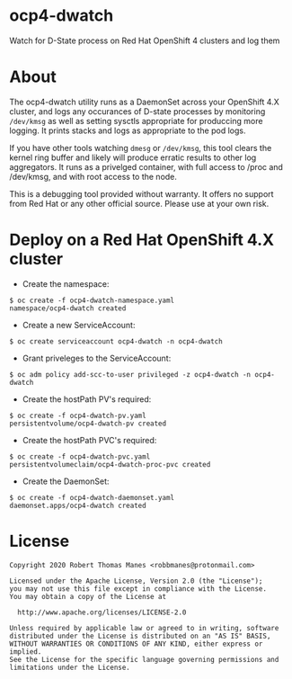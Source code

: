 # ocp4-dwatch
Watch for D-State process on Red Hat OpenShift 4 clusters and log them

# About
The ocp4-dwatch utility runs as a DaemonSet across your OpenShift 4.X cluster, and logs any occurances of D-state processes by monitoring `/dev/kmsg` as well as setting sysctls appropriate for produccing more logging.  It prints stacks and logs as appropriate to the pod logs.

If you have other tools watching `dmesg` or `/dev/kmsg`, this tool clears the kernel ring buffer and likely will produce erratic results to other log aggregators.  It runs as a privelged container, with full access to /proc and /dev/kmsg, and with root access to the node.

This is a debugging tool provided without warranty.  It offers no support from Red Hat or any other official source.  Please use at your own risk.

# Deploy on a Red Hat OpenShift 4.X cluster
- Create the namespace:
```
$ oc create -f ocp4-dwatch-namespace.yaml
namespace/ocp4-dwatch created
```

- Create a new ServiceAccount:
```
$ oc create serviceaccount ocp4-dwatch -n ocp4-dwatch
```

- Grant priveleges to the ServiceAccount:
```
$ oc adm policy add-scc-to-user privileged -z ocp4-dwatch -n ocp4-dwatch
```

- Create the hostPath PV's required:
```
$ oc create -f ocp4-dwatch-pv.yaml
persistentvolume/ocp4-dwatch-pv created
```

- Create the hostPath PVC's required:
```
$ oc create -f ocp4-dwatch-pvc.yaml
persistentvolumeclaim/ocp4-dwatch-proc-pvc created
```

- Create the DaemonSet:
```
$ oc create -f ocp4-dwatch-daemonset.yaml
daemonset.apps/ocp4-dwatch created
```

# License
    Copyright 2020 Robert Thomas Manes <robbmanes@protonmail.com>

    Licensed under the Apache License, Version 2.0 (the "License");
    you may not use this file except in compliance with the License.
    You may obtain a copy of the License at

      http://www.apache.org/licenses/LICENSE-2.0

    Unless required by applicable law or agreed to in writing, software
    distributed under the License is distributed on an "AS IS" BASIS,
    WITHOUT WARRANTIES OR CONDITIONS OF ANY KIND, either express or implied.
    See the License for the specific language governing permissions and
    limitations under the License.
